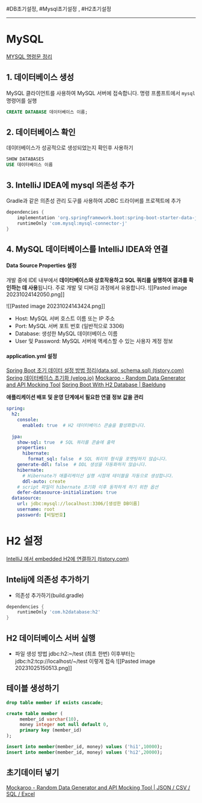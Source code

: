 
#DB초기설정, #Mysql초기설정 , #H2초기설정

----

# MySQL
[MYSQL 명령문 정리](https://www.ibm.com/docs/ko/netcoolomnibus/8.1?topic=reference-add-column-command)

## 1. 데이터베이스 생성
MySQL 클라이언트를 사용하여 MySQL 서버에 접속합니다. 명령 프롬프트에서 `mysql` 명령어를 실행
```sql
CREATE DATABASE 데이터베이스 이름;
```


## 2. 데이터베이스 확인 
데이터베이스가 성공적으로 생성되었는지 확인후 사용하기
```sql
SHOW DATABASES
USE 데이터베이스 이름
```


## 3. IntelliJ IDEA에 mysql 의존성 추가
Gradle과 같은 의존성 관리 도구를 사용하여 JDBC 드라이버를 프로젝트에 추가
```gradle
dependencies {  
    implementation 'org.springframework.boot:spring-boot-starter-data-jpa'  
    runtimeOnly 'com.mysql:mysql-connector-j'  
}
```


## 4. MySQL 데이터베이스를 IntelliJ IDEA와 연결

#### Data Source Properties 설정
개발 중에 IDE 내부에서 **데이터베이스와 상호작용하고 SQL 쿼리를 실행하여 결과를 확인하는 데 사용**됩니다. 주로 개발 및 디버깅 과정에서 유용합니다.
![[Pasted image 20231024142050.png]]

![[Pasted image 20231024143424.png]]
- Host: MySQL 서버 호스트 이름 또는 IP 주소
- Port: MySQL 서버 포트 번호 (일반적으로 3306)
- Database: 생성한 MySQL 데이터베이스 이름
- User 및 Password: MySQL 서버에 액세스할 수 있는 사용자 계정 정보


#### application.yml 설정
[Spring Boot 초기 데이터 설정 방법 정리(data.sql, schema.sql) (tistory.com)](https://wildeveloperetrain.tistory.com/228)
[Spring 데이터베이스 초기화 (velog.io)](https://velog.io/@wlsh44/Spring-%EB%8D%B0%EC%9D%B4%ED%84%B0%EB%B2%A0%EC%9D%B4%EC%8A%A4-%EC%B4%88%EA%B8%B0%ED%99%94)
[Mockaroo - Random Data Generator and API Mocking Tool](https://www.mockaroo.com/)
[Spring Boot With H2 Database | Baeldung](https://www.baeldung.com/spring-boot-h2-database)

**애플리케이션 배포 및 운영 단계에서 필요한 연결 정보 값을 관리**
```yml
spring:  
  h2:  
    console:  
      enabled: true  # H2 데이터베이스 콘솔을 활성화합니다.
      
  jpa:  
    show-sql: true  # SQL 쿼리를 콘솔에 출력
    properties:  
      hibernate:  
        format_sql: false  # SQL 쿼리의 형식을 포맷팅하지 않습니다.
    generate-ddl: false  # DDL 생성을 자동화하지 않습니다.
    hibernate:  
	  # Hibernate가 애플리케이션 실행 시점에 테이블을 자동으로 생성합니다.
      ddl-auto: create  
	# script 파일이 hibernate 초기화 이후 동작하게 하기 위한 옵션
    defer-datasource-initialization: true  
  datasource:  
    url: jdbc:mysql://localhost:3306/[생성한 DB이름]  
    username: root  
    password: [비밀번호]
```


# H2 설정
[IntelliJ 에서 embedded H2에 연결하기 (tistory.com)](https://javanitto.tistory.com/37)

## Intelij에 의존성 추가하기
- 의존성 추가하기(build.gradle)
```gradle
dependencies {
	runtimeOnly 'com.h2database:h2'
}
```


## H2 데이터베이스 서버 실행
- 파일 생성 방법
jdbc:h2:~/test (최초 한번) 이후부터는 jdbc:h2:tcp://localhost/~/test 이렇게 접속
![[Pasted image 20231025150513.png]]

## 테이블 생성하기
``` SQL
drop table member if exists cascade;

create table member (
	 member_id varchar(10),
	 money integer not null default 0,
	 primary key (member_id)
);

insert into member(member_id, money) values ('hi1',10000);
insert into member(member_id, money) values ('hi2',20000);
```

## 초기데이터 넣기
[Mockaroo - Random Data Generator and API Mocking Tool | JSON / CSV / SQL / Excel](https://www.mockaroo.com/)